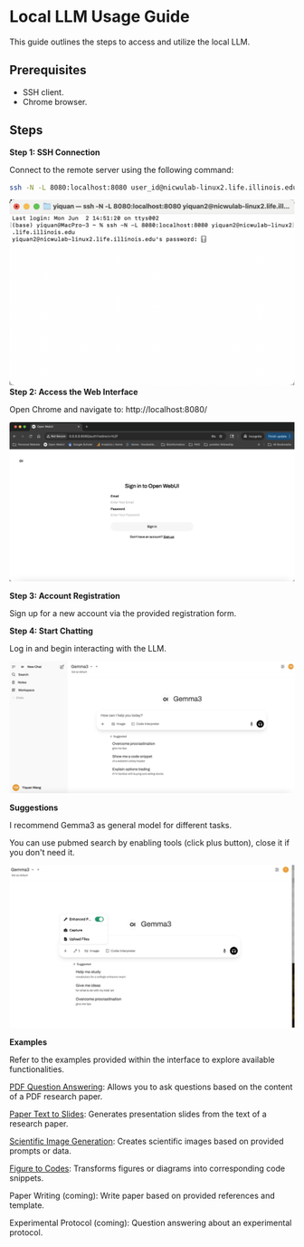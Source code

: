 # Local LLM Usage Guide

This guide outlines the steps to access and utilize the local LLM.

## Prerequisites

*   SSH client.
*   Chrome browser.

## Steps

**Step 1: SSH Connection**

Connect to the remote server using the following command:

```bash
ssh -N -L 8080:localhost:8080 user_id@nicwulab-linux2.life.illinois.edu
```
![SSH Connection](./ssh_connect.png)
**Step 2: Access the Web Interface**

Open Chrome and navigate to: http://localhost:8080/

![Web Interface](./sign_up.png)

**Step 3: Account Registration**

Sign up for a new account via the provided registration form.

**Step 4: Start Chatting**

Log in and begin interacting with the LLM. 

![Chat Interface](./chat_interface.png)

**Suggestions**

I recommend Gemma3 as general model for different tasks.

You can use pubmed search by enabling tools (click plus button), close it if you don't need it.

![Pubmed](./enable_pubmed.jpg)

**Examples**

Refer to the examples provided within the interface to explore available functionalities.

[PDF Question Answering](./Paper%20PDF%20Q&A.pdf): Allows you to ask questions based on the content of a PDF research paper.

[Paper Text to Slides](./Paper%20Text%20to%20Slides.pdf): Generates presentation slides from the text of a research paper.

[Scientific Image Generation](./Image%20Generation.pdf): Creates scientific images based on provided prompts or data.

[Figure to Codes](./Figure%20to%20Codes.pdf): Transforms figures or diagrams into corresponding code snippets.

Paper Writing (coming): Write paper based on provided references and template.

Experimental Protocol (coming): Question answering about an experimental protocol.
